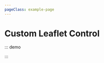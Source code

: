 ```yaml
---
pageClass: example-page
---
```


# Custom Leaflet Control

::: demo
<template>

  <div >
    <l-map
      :zoom="zoom"
      :center="center"
      style="height: 500px; width: 100%"
    >
      <l-tile-layer
        :url="url"
        :attribution="attribution"
      />
      <l-control class="example-custom-control">
        <p @click="showAlert">
          Click me
        </p>
      </l-control>
      <l-control
        :position="'bottomleft'"
        class="custom-control-watermark"
      >
        Vue2Leaflet Watermark Control
      </l-control>
    </l-map>
  </div>
</template>

<script>
import { latLng } from "leaflet";
import { LMap, LTileLayer, LControl } from "vue2-leaflet";

export default {
  name: "Example",
  components: {
    LMap,
    LTileLayer,
    LControl
  },
  data() {
    return {
      zoom: 13,
      center: latLng(47.41322, -1.219482),
      url: 'https://{s}.tile.openstreetmap.org/{z}/{x}/{y}.png',
      attribution:
        '&copy; <a href="http://osm.org/copyright">OpenStreetMap</a> contributors'
    };
  },
  methods: {
    showAlert() {
      alert("Click!");
    }
  }
};
</script>

<style>
.example-custom-control {
  background: #fff;
  padding: 0 0.5em;
  border: 1px solid #aaa;
  border-radius: 0.1em;
}
.custom-control-watermark {
  font-size: 200%;
  font-weight: bolder;
  color: #aaa;
  text-shadow: #555;
}
</style>

:::
